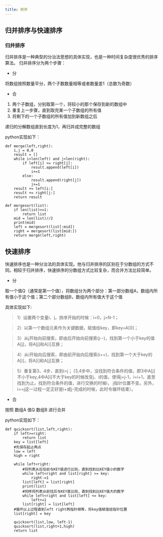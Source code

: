 ```yaml
---
title: 排序
---
```

## 归并排序与快速排序

### 归并排序
归并排序是一种典型的分治法思想的具体实现，也是一种时间复杂度很优秀的排序算法。
归并排序分为两个步骤：

- 分

将数组按照数量平分，两个子数数量相等或者数量差1（总数为奇数）
- 合


1. 两个子数组，分别取第一个，将较小的那个保存到新的数组中
2. 重复上一步骤，直到取完某一个子数组的所有值
3. 将剩下的一个子数组的所有值加到新数组之后

递归的分解数组直到长度为1，再归并成完整的数组

python实现如下：
~~~
def merge(left,right):
    i,j = 0,0
    result = []
    while i<len(left) and j<len(right):
        if left[i] <= right[j]:
            result.append(left[i])
            i+=1
        else:
            result.append(right[j])
            j+=1
    result += left[i:]
    result += right[j:]
    return result

def mergesort(list):
    if len(list)<=1:
        return list
    mid = len(list)//2
    print(mid)
    left = mergesort(list[:mid])
    right = mergesort(list[mid:])
    return merge(left,right)
~~~


## 快速排序
快速排序也是一种分治法的具体实现。他与归并排序的区别在于分数组的方式不同。相较于归并排序，快速排序的分数组方式比较复杂，而合并方法比较简单。

- 分

取一个值Q（通常是第一个值），将数组分为两个部分：第一部分数组A，数组内所有值小于这个值；第二个部分数组B，数组内所有值大于这个值

具体实现如下:
>1）设置两个变量i、j，排序开始的时候：i=0，j=N-1；

>2）以第一个数组元素作为关键数据，赋值给key，即key=A[0]；

>3）从j开始向前搜索，即由后开始向前搜索(j--)，找到第一个小于key的值A[j]，将A[j]和A[i]互换；

>4）从i开始向后搜索，即由前开始向后搜索(i++)，找到第一个大于key的A[i]，将A[i]和A[j]互换；

>5）重复第3、4步，直到i=j； (3,4步中，没找到符合条件的值，即3中A[j]不小于key,4中A[i]不大于key的时候改变j、i的值，使得j=j-1，i=i+1，直至找到为止。找到符合条件的值，进行交换的时候i， j指针位置不变。另外，i==j这一过程一定正好是i+或j-完成的时候，此时令循环结束）。

- 合

按照  数组A 值Q 数组B 进行合并

python实现如下：
~~~
def quicksort(list,left,right):
    if left>=right:
        return list
    key = list[left]
    #先保存起止两点
    low = left
    high = right

    while left<right:
        #将列表从后往前与KEY值进行比较，直到找到比KEY值小的数字
        while left<right and list[right] >= key:
            right-=1
        list[left] = list[right]
        print(list)
        #同样将列表从前往后与KEY直比较，直到找到比KEY值大的数字
        while left<right and list[left] <= key:
            left+=1
        list[right] = list[left]
    #循环以上过程直到left right两指针相等，将key值赋值给指针位置
    list[right] = key

    quicksort(list,low, left-1)
    quicksort(list,right+1,high)
    return list
~~~
